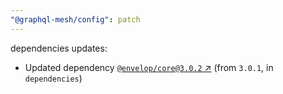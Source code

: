 ```yaml
---
"@graphql-mesh/config": patch
---
```

dependencies updates:
  - Updated dependency [`@envelop/core@3.0.2` ↗︎](https://www.npmjs.com/package/@envelop/core/v/3.0.2) (from `3.0.1`, in `dependencies`)
